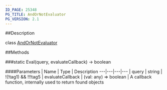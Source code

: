 ```yaml
---
ID_PAGE: 25348
PG_TITLE: AndOrNotEvaluator
PG_VERSION: 2.1
---
```

##Description

class [AndOrNotEvaluator](/classes/2.2/AndOrNotEvaluator)



##Methods

###static Eval(query, evaluateCallback) &rarr; boolean



####Parameters
 | Name | Type | Description
---|---|---|---
 | query | string |  !(!tag1) &amp;&amp; !!!tag5
 | evaluateCallback | (val: any) =&gt; boolean |  A callback function, internally used to return found objects
